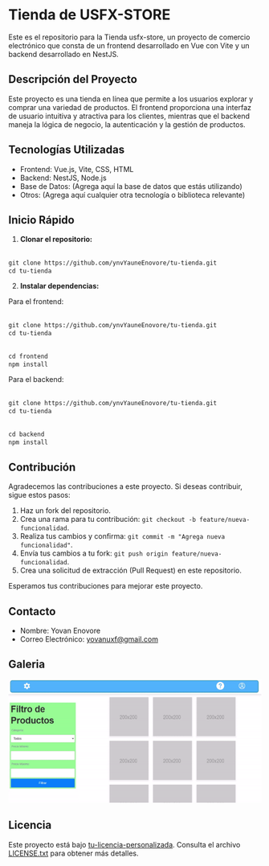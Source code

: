 # Tienda de USFX-STORE

Este es el repositorio para la Tienda usfx-store, un proyecto de comercio electrónico que consta de un frontend desarrollado en Vue con Vite y un backend desarrollado en NestJS.

## Descripción del Proyecto

Este proyecto es una tienda en línea que permite a los usuarios explorar y comprar una variedad de productos. El frontend proporciona una interfaz de usuario intuitiva y atractiva para los clientes, mientras que el backend maneja la lógica de negocio, la autenticación y la gestión de productos.

## Tecnologías Utilizadas

- Frontend: Vue.js, Vite, CSS, HTML
- Backend: NestJS, Node.js
- Base de Datos: (Agrega aquí la base de datos que estás utilizando)
- Otros: (Agrega aquí cualquier otra tecnología o biblioteca relevante)

## Inicio Rápido

1. **Clonar el repositorio:**

<pre><code>
git clone https://github.com/ynvYauneEnovore/tu-tienda.git
cd tu-tienda
</code></pre>

2. **Instalar dependencias:**

Para el frontend:

<pre><code>
git clone https://github.com/ynvYauneEnovore/tu-tienda.git
cd tu-tienda
</code></pre>

<pre><code>
cd frontend
npm install
</code></pre>

Para el backend:

<pre><code>
git clone https://github.com/ynvYauneEnovore/tu-tienda.git
cd tu-tienda
</code></pre>

<pre><code>
cd backend
npm install
</code></pre>


## Contribución

Agradecemos las contribuciones a este proyecto. Si deseas contribuir, sigue estos pasos:

1. Haz un fork del repositorio.
2. Crea una rama para tu contribución: `git checkout -b feature/nueva-funcionalidad`.
3. Realiza tus cambios y confirma: `git commit -m "Agrega nueva funcionalidad"`.
4. Envía tus cambios a tu fork: `git push origin feature/nueva-funcionalidad`.
5. Crea una solicitud de extracción (Pull Request) en este repositorio.

Esperamos tus contribuciones para mejorar este proyecto.


## Contacto

- Nombre: Yovan Enovore
- Correo Electrónico: [yovanuxf@gmail.com](mailto:yovanuxf@gmail.com)

## Galeria
![Logo-docker](https://raw.githubusercontent.com/ynvYauneEnovore/b-usfx-store/main/src/assets/gif/1.gif)

## Licencia

Este proyecto está bajo [tu-licencia-personalizada](LICENSE.txt). Consulta el archivo [LICENSE.txt](LICENSE.txt) para obtener más detalles.
